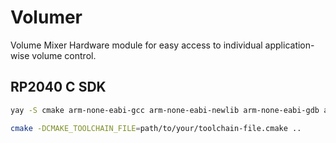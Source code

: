 # Volumer
Volume Mixer Hardware module for easy access to individual application-wise volume control. 


## RP2040 C SDK
```bash
yay -S cmake arm-none-eabi-gcc arm-none-eabi-newlib arm-none-eabi-gdb arm-none-eabi-binutils
```

```bash
cmake -DCMAKE_TOOLCHAIN_FILE=path/to/your/toolchain-file.cmake ..
```